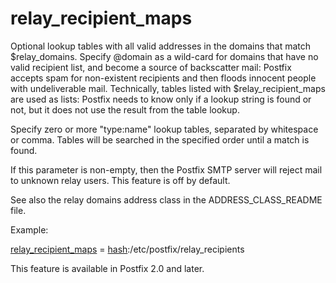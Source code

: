 # relay_recipient_maps 

 Optional lookup tables with all valid addresses in the domains
that match $relay_domains. Specify @domain as a wild-card for
domains that have no valid recipient list, and become a source of
backscatter mail: Postfix accepts spam for non-existent recipients
and then floods innocent people with undeliverable mail.  Technically,
tables
listed with $relay_recipient_maps are used as lists: Postfix needs
to know only if a lookup string is found or not, but it does not
use the result from the table lookup.  


Specify zero or more "type:name" lookup tables, separated by
whitespace or comma. Tables will be searched in the specified order
until a match is found.



If this parameter is non-empty, then the Postfix SMTP server will reject
mail to unknown relay users. This feature is off by default.



See also the relay domains address class in the ADDRESS_CLASS_README
file.



Example:



<a href="postconf.5.html#relay_recipient_maps">relay_recipient_maps</a> = <a href="DATABASE_README.html#types">hash</a>:/etc/postfix/relay_recipients



This feature is available in Postfix 2.0 and later.



